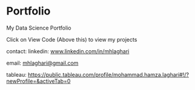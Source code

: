 # Portfolio
My Data Science Portfolio 


Click on View Code (Above this) to view my projects 


contact:
linkedin: www.linkedin.com/in/mhlaghari

email: mhlaghari@gmail.com

tableau: https://public.tableau.com/profile/mohammad.hamza.laghari#!/?newProfile=&activeTab=0
